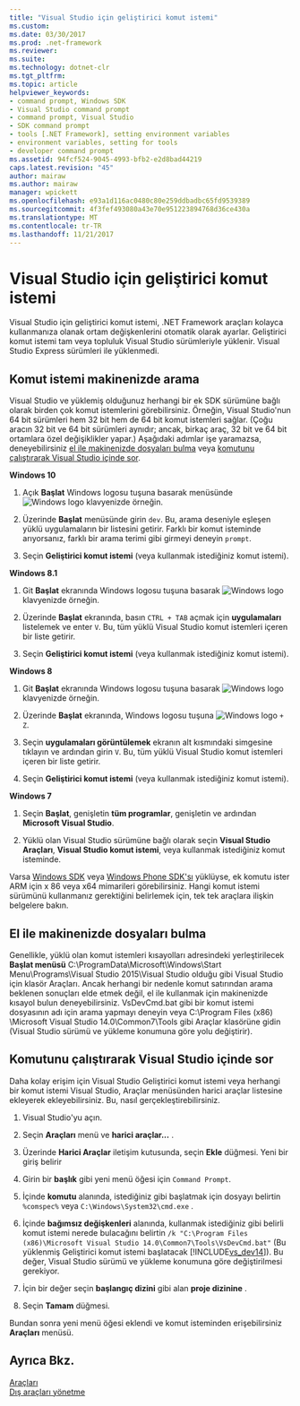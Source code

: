 ```yaml
---
title: "Visual Studio için geliştirici komut istemi"
ms.custom: 
ms.date: 03/30/2017
ms.prod: .net-framework
ms.reviewer: 
ms.suite: 
ms.technology: dotnet-clr
ms.tgt_pltfrm: 
ms.topic: article
helpviewer_keywords:
- command prompt, Windows SDK
- Visual Studio command prompt
- command prompt, Visual Studio
- SDK command prompt
- tools [.NET Framework], setting environment variables
- environment variables, setting for tools
- developer command prompt
ms.assetid: 94fcf524-9045-4993-bfb2-e2d8bad44219
caps.latest.revision: "45"
author: mairaw
ms.author: mairaw
manager: wpickett
ms.openlocfilehash: e93a1d116ac0480c80e259ddbadbc65fd9539389
ms.sourcegitcommit: 4f3fef493080a43e70e951223894768d36ce430a
ms.translationtype: MT
ms.contentlocale: tr-TR
ms.lasthandoff: 11/21/2017
---
```

# <a name="developer-command-prompt-for-visual-studio"></a>Visual Studio için geliştirici komut istemi
Visual Studio için geliştirici komut istemi, .NET Framework araçları kolayca kullanmanıza olanak ortam değişkenlerini otomatik olarak ayarlar. Geliştirici komut istemi tam veya topluluk Visual Studio sürümleriyle yüklenir. Visual Studio Express sürümleri ile yüklenmedi.  
  
<a name="find"></a>   
## <a name="searching-for-the-command-prompt-on-your-machine"></a>Komut istemi makinenizde arama  
 Visual Studio ve yüklemiş olduğunuz herhangi bir ek SDK sürümüne bağlı olarak birden çok komut istemlerini görebilirsiniz. Örneğin, Visual Studio'nun 64 bit sürümleri hem 32 bit hem de 64 bit komut istemleri sağlar. (Çoğu aracın 32 bit ve 64 bit sürümleri aynıdır; ancak, birkaç araç, 32 bit ve 64 bit ortamlara özel değişiklikler yapar.) Aşağıdaki adımlar işe yaramazsa, deneyebilirsiniz [el ile makinenizde dosyaları bulma](#alternative) veya [komutunu çalıştırarak Visual Studio içinde sor](#visualstudio).  
  
 **Windows 10**  
  
1.  Açık **Başlat** Windows logosu tuşuna basarak menüsünde ![Windows logo](../../../docs/framework/get-started/media/windowskeyboardlogo.png "Windowskeyboardlogo") klavyenizde örneğin.  
  
2.  Üzerinde **Başlat** menüsünde girin `dev`. Bu, arama deseniyle eşleşen yüklü uygulamaların bir listesini getirir. Farklı bir komut isteminde arıyorsanız, farklı bir arama terimi gibi girmeyi deneyin `prompt`.  
  
3.  Seçin **Geliştirici komut istemi** (veya kullanmak istediğiniz komut istemi).  
  
 **Windows 8.1**  
  
1.  Git **Başlat** ekranında Windows logosu tuşuna basarak ![Windows logo](../../../docs/framework/get-started/media/windowskeyboardlogo.png "Windowskeyboardlogo") klavyenizde örneğin.  
  
2.  Üzerinde **Başlat** ekranında, basın `CTRL + TAB` açmak için **uygulamaları** listelemek ve enter `V`. Bu, tüm yüklü Visual Studio komut istemleri içeren bir liste getirir.  
  
3.  Seçin **Geliştirici komut istemi** (veya kullanmak istediğiniz komut istemi).  
  
 **Windows 8**  
  
1.  Git **Başlat** ekranında Windows logosu tuşuna basarak ![Windows logo](../../../docs/framework/get-started/media/windowskeyboardlogo.png "Windowskeyboardlogo") klavyenizde örneğin.  
  
2.  Üzerinde **Başlat** ekranında, Windows logosu tuşuna ![Windows logo](../../../docs/framework/get-started/media/windowskeyboardlogo.png "Windowskeyboardlogo") `+ Z`.  
  
3.  Seçin **uygulamaları görüntülemek** ekranın alt kısmındaki simgesine tıklayın ve ardından girin `V`. Bu, tüm yüklü Visual Studio komut istemleri içeren bir liste getirir.  
  
4.  Seçin **Geliştirici komut istemi** (veya kullanmak istediğiniz komut istemi).  
  
 **Windows 7**  
  
1.  Seçin **Başlat**, genişletin **tüm programlar**, genişletin ve ardından **Microsoft Visual Studio**.  
  
2.  Yüklü olan Visual Studio sürümüne bağlı olarak seçin **Visual Studio Araçları**, **Visual Studio komut istemi**, veya kullanmak istediğiniz komut isteminde.  
  
 Varsa [Windows SDK](http://msdn.microsoft.com/windows/desktop/aa904949) veya [Windows Phone SDK'sı](https://dev.windowsphone.com/downloadsdk) yüklüyse, ek komutu ister ARM için x 86 veya x64 mimarileri görebilirsiniz. Hangi komut istemi sürümünü kullanmanız gerektiğini belirlemek için, tek tek araçlara ilişkin belgelere bakın.  
  
<a name="alternative"></a>   
## <a name="manually-locating-the-files-on-your-machine"></a>El ile makinenizde dosyaları bulma  
  Genellikle, yüklü olan komut istemleri kısayolları adresindeki yerleştirilecek **Başlat menüsü** C:\ProgramData\Microsoft\Windows\Start Menu\Programs\Visual Studio 2015\Visual Studio olduğu gibi Visual Studio için klasör Araçları.    Ancak herhangi bir nedenle komut satırından arama beklenen sonuçları elde etmek değil, el ile kullanmak için makinenizde kısayol bulun deneyebilirsiniz.   VsDevCmd.bat gibi bir komut istemi dosyasının adı için arama yapmayı deneyin veya C:\Program Files (x86) \Microsoft Visual Studio 14.0\Common7\Tools gibi Araçlar klasörüne gidin (Visual Studio sürümü ve yükleme konumuna göre yolu değiştirir).  
  
<a name="visualstudio"></a>   
## <a name="running-command-prompt-from-inside-visual-studio"></a>Komutunu çalıştırarak Visual Studio içinde sor  
 Daha kolay erişim için Visual Studio Geliştirici komut istemi veya herhangi bir komut istemi Visual Studio, Araçlar menüsünden harici araçlar listesine ekleyerek ekleyebilirsiniz. Bu, nasıl gerçekleştirebilirsiniz.  
  
1.  Visual Studio'yu açın.  
  
2.  Seçin **Araçları** menü ve **harici araçlar...** .  
  
3.  Üzerinde **Harici Araçlar** iletişim kutusunda, seçin **Ekle** düğmesi. Yeni bir giriş belirir  
  
4.  Girin bir **başlık** gibi yeni menü öğesi için `Command Prompt`.  
  
5.  İçinde **komutu** alanında, istediğiniz gibi başlatmak için dosyayı belirtin `%comspec%` veya `C:\Windows\System32\cmd.exe` .  
  
6.  İçinde **bağımsız değişkenleri** alanında, kullanmak istediğiniz gibi belirli komut istemi nerede bulacağını belirtin `/k "C:\Program Files (x86)\Microsoft Visual Studio 14.0\Common7\Tools\VsDevCmd.bat"` (Bu yüklenmiş Geliştirici komut istemi başlatacak [!INCLUDE[vs_dev14](../../../includes/vs-dev14-md.md)]). Bu değer, Visual Studio sürümü ve yükleme konumuna göre değiştirilmesi gerekiyor.  
  
7.  İçin bir değer seçin **başlangıç dizini** gibi alan **proje dizinine** .  
  
8.  Seçin **Tamam** düğmesi.  
  
 Bundan sonra yeni menü öğesi eklendi ve komut isteminden erişebilirsiniz **Araçları** menüsü.  
  
## <a name="see-also"></a>Ayrıca Bkz.  
 [Araçları](../../../docs/framework/tools/index.md)  
 [Dış araçları yönetme](/visualstudio/ide/managing-external-tools)
